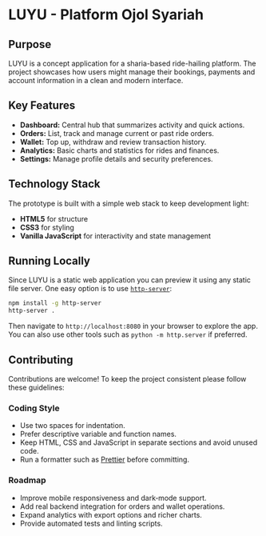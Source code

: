 # LUYU - Platform Ojol Syariah

## Purpose

LUYU is a concept application for a sharia-based ride-hailing platform. The
project showcases how users might manage their bookings, payments and account
information in a clean and modern interface.

## Key Features

- **Dashboard:** Central hub that summarizes activity and quick actions.
- **Orders:** List, track and manage current or past ride orders.
- **Wallet:** Top up, withdraw and review transaction history.
- **Analytics:** Basic charts and statistics for rides and finances.
- **Settings:** Manage profile details and security preferences.

## Technology Stack

The prototype is built with a simple web stack to keep development light:

- **HTML5** for structure
- **CSS3** for styling
- **Vanilla JavaScript** for interactivity and state management

## Running Locally

Since LUYU is a static web application you can preview it using any static file
server. One easy option is to use [`http-server`](https://www.npmjs.com/package/http-server):

```bash
npm install -g http-server
http-server .
```

Then navigate to `http://localhost:8080` in your browser to explore the app.
You can also use other tools such as `python -m http.server` if preferred.

## Contributing

Contributions are welcome! To keep the project consistent please follow these
guidelines:

### Coding Style

- Use two spaces for indentation.
- Prefer descriptive variable and function names.
- Keep HTML, CSS and JavaScript in separate sections and avoid unused code.
- Run a formatter such as [Prettier](https://prettier.io/) before committing.

### Roadmap

- Improve mobile responsiveness and dark‑mode support.
- Add real backend integration for orders and wallet operations.
- Expand analytics with export options and richer charts.
- Provide automated tests and linting scripts.
